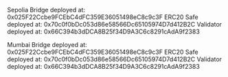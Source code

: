 Sepolia
Bridge deployed at: 0x025F22Ccbe9FCEbC4dFC359E36051498eC8c9c3F
ERC20 Safe deployed at: 0x70c0f0bDc053d86e58566Dc65105974D7d412B2C
Validator deployed at: 0x66C394b3dDCA8B25f34D9A3C6c8291cAdA9f2383

Mumbai
Bridge deployed at: 0x025F22Ccbe9FCEbC4dFC359E36051498eC8c9c3F
ERC20 Safe deployed at: 0x70c0f0bDc053d86e58566Dc65105974D7d412B2C
Validator deployed at: 0x66C394b3dDCA8B25f34D9A3C6c8291cAdA9f2383

